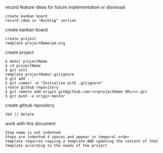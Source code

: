record feature ideas for future implementation or dismissal

    create kanban board
    record idea in "Backlog" section
        

create kanban board

    create project
    template projectName/pm.org


create project

    $ mkdir projectName
    $ cd projectName
    $ git init
    template projectName/.gitignore
    $ git add .
    $ git commit -m "Initialize with .gitignore"
    create github repository
    $ git remote add origin git@github.com:<<<projectName URL>>>.git
    $ git push -u origin master


create github repository

    tbd || delete


work with this document

    Step name is not indented
    Steps are indented 4 spaces and appear in temporal order
    template requires copying a template AND updating the content of that template according to the needs of the project
